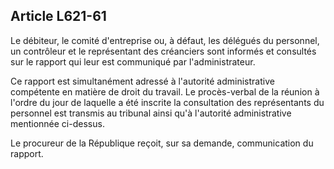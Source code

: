 Article L621-61
----
Le débiteur, le comité d'entreprise ou, à défaut, les délégués du personnel, un
contrôleur et le représentant des créanciers sont informés et consultés sur le
rapport qui leur est communiqué par l'administrateur.

Ce rapport est simultanément adressé à l'autorité administrative compétente en
matière de droit du travail. Le procès-verbal de la réunion à l'ordre du jour de
laquelle a été inscrite la consultation des représentants du personnel est
transmis au tribunal ainsi qu'à l'autorité administrative mentionnée ci-dessus.

Le procureur de la République reçoit, sur sa demande, communication du rapport.
